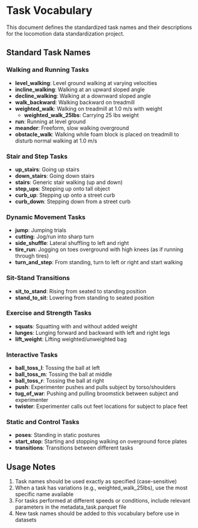 # Task Vocabulary

This document defines the standardized task names and their descriptions for the locomotion data standardization project.

## Standard Task Names

### Walking and Running Tasks
- **level_walking**: Level ground walking at varying velocities
- **incline_walking**: Walking at an upward sloped angle
- **decline_walking**: Walking at a downward sloped angle
- **walk_backward**: Walking backward on treadmill
- **weighted_walk**: Walking on treadmill at 1.0 m/s with weight
  - **weighted_walk_25lbs**: Carrying 25 lbs weight
- **run**: Running at level ground
- **meander**: Freeform, slow walking overground
- **obstacle_walk**: Walking while foam block is placed on treadmill to disturb normal walking at 1.0 m/s

### Stair and Step Tasks
- **up_stairs**: Going up stairs
- **down_stairs**: Going down stairs
- **stairs**: Generic stair walking (up and down)
- **step_ups**: Stepping up onto tall object
- **curb_up**: Stepping up onto a street curb
- **curb_down**: Stepping down from a street curb

### Dynamic Movement Tasks
- **jump**: Jumping trials
- **cutting**: Jog/run into sharp turn
- **side_shuffle**: Lateral shuffling to left and right
- **tire_run**: Jogging on toes overground with high knees (as if running through tires)
- **turn_and_step**: From standing, turn to left or right and start walking

### Sit-Stand Transitions
- **sit_to_stand**: Rising from seated to standing position
- **stand_to_sit**: Lowering from standing to seated position

### Exercise and Strength Tasks
- **squats**: Squatting with and without added weight
- **lunges**: Lunging forward and backward with left and right legs
- **lift_weight**: Lifting weighted/unweighted bag

### Interactive Tasks
- **ball_toss_l**: Tossing the ball at left
- **ball_toss_m**: Tossing the ball at middle
- **ball_toss_r**: Tossing the ball at right
- **push**: Experimenter pushes and pulls subject by torso/shoulders
- **tug_of_war**: Pushing and pulling broomstick between subject and experimenter
- **twister**: Experimenter calls out feet locations for subject to place feet

### Static and Control Tasks
- **poses**: Standing in static postures
- **start_stop**: Starting and stopping walking on overground force plates
- **transitions**: Transitions between different tasks

## Usage Notes

1. Task names should be used exactly as specified (case-sensitive)
2. When a task has variations (e.g., weighted_walk_25lbs), use the most specific name available
3. For tasks performed at different speeds or conditions, include relevant parameters in the metadata_task.parquet file
4. New task names should be added to this vocabulary before use in datasets